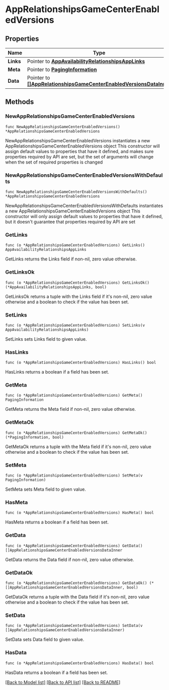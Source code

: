 # AppRelationshipsGameCenterEnabledVersions

## Properties

Name | Type | Description | Notes
------------ | ------------- | ------------- | -------------
**Links** | Pointer to [**AppAvailabilityRelationshipsAppLinks**](AppAvailabilityRelationshipsAppLinks.md) |  | [optional] 
**Meta** | Pointer to [**PagingInformation**](PagingInformation.md) |  | [optional] 
**Data** | Pointer to [**[]AppRelationshipsGameCenterEnabledVersionsDataInner**](AppRelationshipsGameCenterEnabledVersionsDataInner.md) |  | [optional] 

## Methods

### NewAppRelationshipsGameCenterEnabledVersions

`func NewAppRelationshipsGameCenterEnabledVersions() *AppRelationshipsGameCenterEnabledVersions`

NewAppRelationshipsGameCenterEnabledVersions instantiates a new AppRelationshipsGameCenterEnabledVersions object
This constructor will assign default values to properties that have it defined,
and makes sure properties required by API are set, but the set of arguments
will change when the set of required properties is changed

### NewAppRelationshipsGameCenterEnabledVersionsWithDefaults

`func NewAppRelationshipsGameCenterEnabledVersionsWithDefaults() *AppRelationshipsGameCenterEnabledVersions`

NewAppRelationshipsGameCenterEnabledVersionsWithDefaults instantiates a new AppRelationshipsGameCenterEnabledVersions object
This constructor will only assign default values to properties that have it defined,
but it doesn't guarantee that properties required by API are set

### GetLinks

`func (o *AppRelationshipsGameCenterEnabledVersions) GetLinks() AppAvailabilityRelationshipsAppLinks`

GetLinks returns the Links field if non-nil, zero value otherwise.

### GetLinksOk

`func (o *AppRelationshipsGameCenterEnabledVersions) GetLinksOk() (*AppAvailabilityRelationshipsAppLinks, bool)`

GetLinksOk returns a tuple with the Links field if it's non-nil, zero value otherwise
and a boolean to check if the value has been set.

### SetLinks

`func (o *AppRelationshipsGameCenterEnabledVersions) SetLinks(v AppAvailabilityRelationshipsAppLinks)`

SetLinks sets Links field to given value.

### HasLinks

`func (o *AppRelationshipsGameCenterEnabledVersions) HasLinks() bool`

HasLinks returns a boolean if a field has been set.

### GetMeta

`func (o *AppRelationshipsGameCenterEnabledVersions) GetMeta() PagingInformation`

GetMeta returns the Meta field if non-nil, zero value otherwise.

### GetMetaOk

`func (o *AppRelationshipsGameCenterEnabledVersions) GetMetaOk() (*PagingInformation, bool)`

GetMetaOk returns a tuple with the Meta field if it's non-nil, zero value otherwise
and a boolean to check if the value has been set.

### SetMeta

`func (o *AppRelationshipsGameCenterEnabledVersions) SetMeta(v PagingInformation)`

SetMeta sets Meta field to given value.

### HasMeta

`func (o *AppRelationshipsGameCenterEnabledVersions) HasMeta() bool`

HasMeta returns a boolean if a field has been set.

### GetData

`func (o *AppRelationshipsGameCenterEnabledVersions) GetData() []AppRelationshipsGameCenterEnabledVersionsDataInner`

GetData returns the Data field if non-nil, zero value otherwise.

### GetDataOk

`func (o *AppRelationshipsGameCenterEnabledVersions) GetDataOk() (*[]AppRelationshipsGameCenterEnabledVersionsDataInner, bool)`

GetDataOk returns a tuple with the Data field if it's non-nil, zero value otherwise
and a boolean to check if the value has been set.

### SetData

`func (o *AppRelationshipsGameCenterEnabledVersions) SetData(v []AppRelationshipsGameCenterEnabledVersionsDataInner)`

SetData sets Data field to given value.

### HasData

`func (o *AppRelationshipsGameCenterEnabledVersions) HasData() bool`

HasData returns a boolean if a field has been set.


[[Back to Model list]](../README.md#documentation-for-models) [[Back to API list]](../README.md#documentation-for-api-endpoints) [[Back to README]](../README.md)



